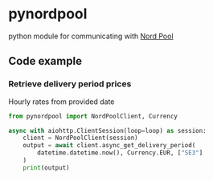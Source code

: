 # pynordpool
python module for communicating with [Nord Pool](https://data.nordpoolgroup.com/auction/day-ahead/prices)

## Code example

### Retrieve delivery period prices

Hourly rates from provided date

```python
from pynordpool import NordPoolClient, Currency

async with aiohttp.ClientSession(loop=loop) as session:
    client = NordPoolClient(session)
    output = await client.async_get_delivery_period(
        datetime.datetime.now(), Currency.EUR, ["SE3"]
    )
    print(output)
```
